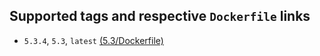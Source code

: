 
## Supported tags and respective ```Dockerfile``` links

* ```5.3.4```, ```5.3```, ```latest``` [(5.3/Dockerfile)](https://github.com/vkill/docker-lua/blob/master/5.3/Dockerfile)
